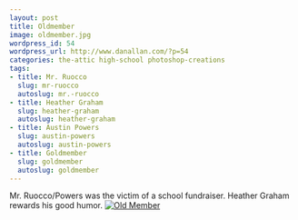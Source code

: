 ```yaml
---
layout: post
title: Oldmember
image: oldmember.jpg
wordpress_id: 54
wordpress_url: http://www.danallan.com/?p=54
categories: the-attic high-school photoshop-creations
tags:
- title: Mr. Ruocco
  slug: mr-ruocco
  autoslug: mr.-ruocco
- title: Heather Graham
  slug: heather-graham
  autoslug: heather-graham
- title: Austin Powers
  slug: austin-powers
  autoslug: austin-powers
- title: Goldmember
  slug: goldmember
  autoslug: goldmember
---
```


Mr. Ruocco/Powers was the victim of a school fundraiser.  Heather Graham rewards his good humor.
[![](http://www.danallan.com/wp-content/uploads/2008/08/oldmember.jpg "Old Member")](http://www.danallan.com/wp-content/uploads/2008/08/oldmember.jpg)
